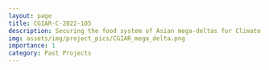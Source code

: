 ```yaml
---
layout: page
title: CGIAR-C-2022-105
description: Securing the food system of Asian mega-deltas for Climate and Livelihood resilience; Funded by CGIAR [2023]
img: assets/img/project_pics/CGIAR_mega_delta.png
importance: 1
category: Past Projects
---
```






